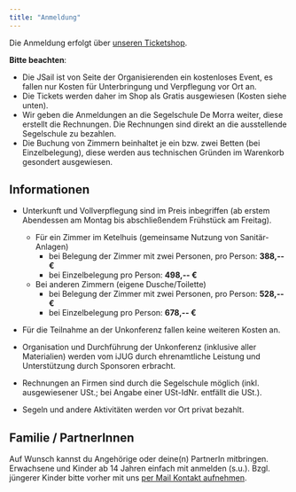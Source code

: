 ```yaml
---
title: "Anmeldung"
---
```


Die Anmeldung erfolgt über [unseren Ticketshop](https://pretix.eu/jsail/2025/).

[//]: # (Eine Anmeldung für 2025 wird ca. ab Januar oder Februar 2025 möglich sein.)

[//]: # (Zu diesem Zeitpunkt werden wir auch die aktuellen Preise für 2025 veröffentlichen.)

[//]: # ()
[//]: # (Du willst den Anmeldestart nicht verpassen? )

[//]: # ([Registriere deine E-Mail-Adresse]&#40;https://cloud.ijug.eu/index.php/apps/forms/s/9SjPR3TpS46D6R6YZNoesrK6&#41; und wir informieren dich, wenn es konkret wird.)


**Bitte beachten**:
* Die JSail ist von Seite der Organisierenden ein kostenloses Event, es fallen nur Kosten für Unterbringung und Verpflegung vor Ort an.
* Die Tickets werden daher im Shop als Gratis ausgewiesen (Kosten siehe unten).
* Wir geben die Anmeldungen an die Segelschule De Morra weiter, diese erstellt die Rechnungen. Die Rechnungen sind direkt an die ausstellende Segelschule zu bezahlen.
* Die Buchung von Zimmern beinhaltet je ein bzw. zwei Betten (bei Einzelbelegung), diese werden aus technischen Gründen im Warenkorb gesondert ausgewiesen.

## Informationen

* Unterkunft und Vollverpflegung sind im Preis inbegriffen (ab erstem Abendessen am Montag bis abschließendem Frühstück am Freitag).
  * Für ein Zimmer im Ketelhuis (gemeinsame Nutzung von Sanitär-Anlagen)
    * bei Belegung der Zimmer mit zwei Personen, pro Person: **388,-- €**
    * bei Einzelbelegung pro Person: **498,-- €**
  * Bei anderen Zimmern (eigene Dusche/Toilette)
    * bei Belegung der Zimmer mit zwei Personen, pro Person: **528,-- €**
    * bei Einzelbelegung pro Person: **678,-- €**

* Für die Teilnahme an der Unkonferenz fallen keine weiteren Kosten an.
* Organisation und Durchführung der Unkonferenz (inklusive aller Materialien) werden vom iJUG durch ehrenamtliche Leistung und Unterstützung durch Sponsoren erbracht.
* Rechnungen an Firmen sind durch die Segelschule möglich (inkl. ausgewiesener USt.; bei Angabe einer USt-IdNr. entfällt die USt.).
* Segeln und andere Aktivitäten werden vor Ort privat bezahlt.

## Familie / PartnerInnen

Auf Wunsch kannst du Angehörige oder deine(n) PartnerIn mitbringen.
Erwachsene und Kinder ab 14 Jahren einfach mit anmelden (s.u.).
Bzgl. jüngerer Kinder bitte vorher mit uns [per Mail Kontakt aufnehmen](../kontakt/#mail).

